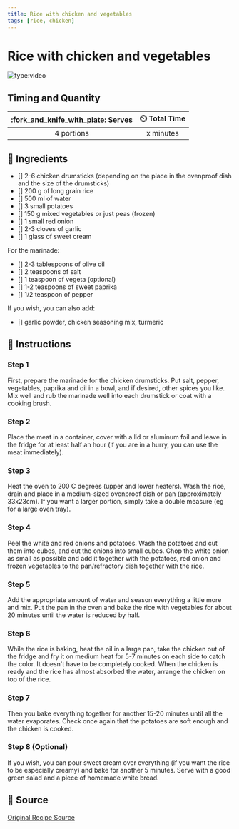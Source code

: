 ```yaml
---
title: Rice with chicken and vegetables
tags: [rice, chicken]
---
```


# Rice with chicken and vegetables
![type:video](https://www.youtube.com/embed/5mGl0hCjoJY?si=sXSVKlUtBbf1cz3O)


## Timing and Quantity
| :fork_and_knife_with_plate: Serves | :timer_clock: Total Time |
|:----------------------------------:|:-----------------------: |
| 4 portions | x minutes |

## :salt: Ingredients
- [] 2-6 chicken drumsticks (depending on the place in the ovenproof dish and the size of the drumsticks)
- [] 200 g of long grain rice
- [] 500 ml of water
- [] 3 small potatoes
- [] 150 g mixed vegetables or just peas (frozen)
- [] 1 small red onion
- [] 2-3 cloves of garlic
- [] 1 glass of sweet cream

For the marinade:

- [] 2-3 tablespoons of olive oil
- [] 2 teaspoons of salt
- [] 1 teaspoon of vegeta (optional)
- [] 1-2 teaspoons of sweet paprika
- [] 1/2 teaspoon of pepper

If you wish, you can also add:

- [] garlic powder, chicken seasoning mix, turmeric


## :pencil: Instructions

### Step 1
First, prepare the marinade for the chicken drumsticks. Put salt, pepper, vegetables, paprika and oil in a bowl, and if desired, other spices you like. Mix well and rub the marinade well into each drumstick or coat with a cooking brush.

### Step 2
Place the meat in a container, cover with a lid or aluminum foil and leave in the fridge for at least half an hour (if you are in a hurry, you can use the meat immediately).

### Step 3
Heat the oven to 200 C degrees (upper and lower heaters). Wash the rice, drain and place in a medium-sized ovenproof dish or pan (approximately 33x23cm). If you want a larger portion, simply take a double measure (eg for a large oven tray).

### Step 4
Peel the white and red onions and potatoes. Wash the potatoes and cut them into cubes, and cut the onions into small cubes. Chop the white onion as small as possible and add it together with the potatoes, red onion and frozen vegetables to the pan/refractory dish together with the rice.

### Step 5
Add the appropriate amount of water and season everything a little more and mix. Put the pan in the oven and bake the rice with vegetables for about 20 minutes until the water is reduced by half.

### Step 6
While the rice is baking, heat the oil in a large pan, take the chicken out of the fridge and fry it on medium heat for 5-7 minutes on each side to catch the color. It doesn't have to be completely cooked. When the chicken is ready and the rice has almost absorbed the water, arrange the chicken on top of the rice.

### Step 7
Then you bake everything together for another 15-20 minutes until all the water evaporates. Check once again that the potatoes are soft enough and the chicken is cooked.

### Step 8 (Optional)
If you wish, you can pour sweet cream over everything (if you want the rice to be especially creamy) and bake for another 5 minutes. Serve with a good green salad and a piece of homemade white bread.

## :link: Source
[Original Recipe Source](https://www.hanumakocht.at/2015/02/13/saftiger-gem%C3%BCsereis-mit-gebratenen-h%C3%BChnchenschenkeln-pirjan-sa-piletinom/)
